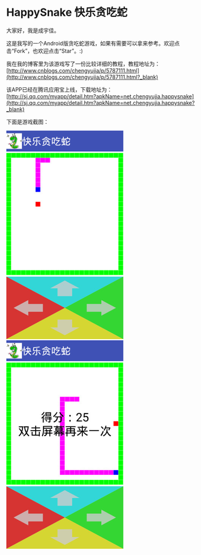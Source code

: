 # HappySnake 快乐贪吃蛇

大家好，我是成宇佳。

这是我写的一个Android版贪吃蛇游戏，如果有需要可以拿来参考。欢迎点击“Fork”，也欢迎点击“Star”。:)

我在我的博客里为该游戏写了一份比较详细的教程，教程地址为：[http://www.cnblogs.com/chengyujia/p/5787111.html](http://www.cnblogs.com/chengyujia/p/5787111.html?_blank)

该APP已经在腾讯应用宝上线，下载地址为：[http://sj.qq.com/myapp/detail.htm?apkName=net.chengyujia.happysnake](http://sj.qq.com/myapp/detail.htm?apkName=net.chengyujia.happysnake?_blank)

下面是游戏截图：

![截图1](https://raw.githubusercontent.com/jackchengyujia/HappySnake/master/images/screenshot1.jpg)
![截图2](https://raw.githubusercontent.com/jackchengyujia/HappySnake/master/images/screenshot2.jpg)